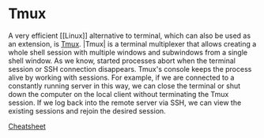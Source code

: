 # Tmux
A very efficient [[Linux]] alternative to terminal, which can also be used as an extension, is [Tmux](https://github.com/tmux/tmux/wiki). |Tmux| is a terminal multiplexer that allows creating a whole shell session with multiple windows and subwindows from a single shell window. As we know, started processes abort when the terminal session or SSH connection disappears. Tmux's console keeps the process alive by working with sessions. For example, if we are connected to a constantly running server in this way, we can close the terminal or shut down the computer on the local client without terminating the Tmux session. If we log back into the remote server via SSH, we can view the existing sessions and rejoin the desired session.

[Cheatsheet](https://tmuxcheatsheet.com/)